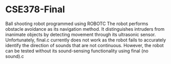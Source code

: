 # CSE378-Final
Ball shooting robot programmed using ROBOTC
The robot performs obstacle avoidance as its navigation method.  It distinguishes intruders from inanimate objects by detecting
movement through its ultrasonic sensor.
Unfortunately, final.c currently does not work as the robot fails to accurately identify the direction of sounds that are not continuous.
However, the robot can be tested without its sound-sensing functionality using final (no sound).c
